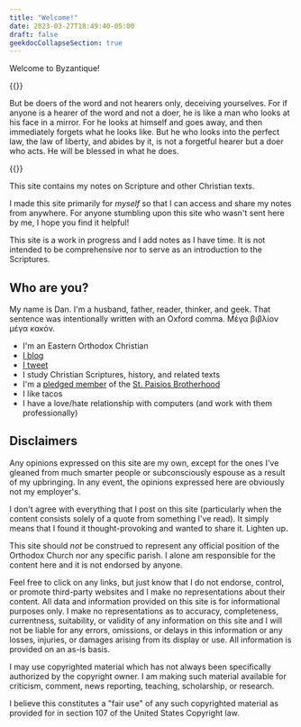 ```yaml
---
title: "Welcome!"
date: 2023-03-27T18:49:40-05:00
draft: false
geekdocCollapseSection: true
---
```


Welcome to Byzantique!

{{<hint type=important icon=gdoc_fire title="James 1:22-25 (BTV)">}}

But be doers of the word and not hearers only, deceiving yourselves. For if anyone is a hearer of the word and not a doer, he is like a man who looks at his face in a mirror. For he looks at himself and goes away, and then immediately forgets what he looks like. But he who looks into the perfect law, the law of liberty, and abides by it, is not a forgetful hearer but a doer who acts. He will be blessed in what he does.

{{</hint>}}

This site contains my notes on Scripture and other Christian texts.

I made this site primarily for *myself* so that I can access and share my notes from anywhere. For anyone stumbling upon this site who wasn't sent here by me, I hope you find it helpful!

This site is a work in progress and I add notes as I have time. It is not intended to be comprehensive nor to serve as an introduction to the Scriptures.

## Who are you?

My name is Dan. I'm a husband, father, reader, thinker, and geek. That sentence was intentionally written with an Oxford comma. Μέγα βιβλίον μέγα κακόν.

- I'm an Eastern Orthodox Christian
- [I blog](https://qohelet.io)
- [I tweet](https://twitter.com/qohelet_dan)
- I study Christian Scriptures, history, and related texts
- I'm a [pledged member](https://www.stpaisiosbrotherhood.com/the-pledge) of the [St. Paisios Brotherhood](https://www.stpaisiosbrotherhood.com/)
- I like tacos
- I have a love/hate relationship with computers (and work with them professionally)

## Disclaimers

Any opinions expressed on this site are my own, except for the ones I've gleaned from much smarter people or subconsciously espouse as a result of my upbringing. In any event, the opinions expressed here are obviously not my employer's. 

I don't agree with everything that I post on this site (particularly when the content consists solely of a quote from something I've read). It simply means that I found it thought-provoking and wanted to share it. Lighten up.

This site should *not* be construed to represent any official position of the Orthodox Church nor any specific parish. I alone am responsible for the content here and it is not endorsed by anyone.

Feel free to click on any links, but just know that I do not endorse, control, or promote third-party websites and I make no representations about their content. All data and information provided on this site is for informational purposes only. I make no representations as to accuracy, completeness, currentness, suitability, or validity of any information on this site and I will not be liable for any errors, omissions, or delays in this information or any losses, injuries, or damages arising from its display or use. All information is provided on an as-is basis.

I may use copyrighted material which has not always been specifically authorized by the copyright owner. I am making such material available for criticism, comment, news reporting, teaching, scholarship, or research.

I believe this constitutes a "fair use" of any such copyrighted material as provided for in section 107 of the United States Copyright law.
